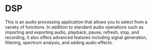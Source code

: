 # DSP
This is an audio processing application that allows you to select from a variety of functions. In addition to standard audio operations such as importing and exporting audio, playback, pause, refresh, stop, and recording, it also offers advanced features including signal generation, filtering, spectrum analysis, and adding audio effects.

